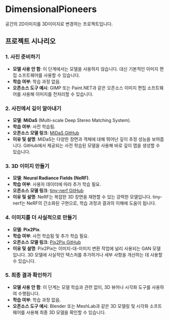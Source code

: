 # DimensionalPioneers
공간의 2D이미지를 3D이미지로 변경하는 프로젝트입니다.

## 프로젝트 시나리오

### 1. 사진 준비하기
- **모델 사용 안 함**: 이 단계에서는 모델을 사용하지 않습니다. 대신 기본적인 이미지 편집 소프트웨어를 사용할 수 있습니다.
- **학습 여부**: 학습 과정 없음.
- **오픈소스 도구 예시**: GIMP 또는 Paint.NET과 같은 오픈소스 이미지 편집 소프트웨어를 사용해 이미지를 전처리할 수 있습니다.

### 2. 사진에서 깊이 알아내기
- **모델**: **MiDaS** (Multi-scale Deep Stereo Matching System).
- **학습 여부**: 사전 학습됨.
- **오픈소스 모델 링크**: [MiDaS GitHub](https://github.com/intel-isl/MiDaS)
- **이유 및 설명**: MiDaS는 다양한 장면과 객체에 대해 뛰어난 깊이 추정 성능을 보여줍니다. GitHub에서 제공되는 사전 학습된 모델을 사용해 바로 깊이 맵을 생성할 수 있습니다.

### 3. 3D 이미지 만들기
- **모델**: **Neural Radiance Fields (NeRF)**.
- **학습 여부**: 사용자 데이터에 따라 추가 학습 필요.
- **오픈소스 모델 링크**: [tiny-nerf GitHub](https://github.com/bmild/nerf)
- **이유 및 설명**: NeRF는 복잡한 3D 장면을 재현할 수 있는 강력한 모델입니다. tiny-nerf는 NeRF의 간소화된 구현으로, 학습 과정과 결과의 이해에 도움이 됩니다.

### 4. 이미지를 더 사실적으로 만들기
- **모델**: **Pix2Pix**.
- **학습 여부**: 사전 학습됨 및 추가 학습 필요.
- **오픈소스 모델 링크**: [Pix2Pix GitHub](https://github.com/phillipi/pix2pix)
- **이유 및 설명**: Pix2Pix는 이미지-대-이미지 변환 작업에 널리 사용되는 GAN 모델입니다. 3D 모델에 사실적인 텍스처를 추가하거나 세부 사항을 개선하는 데 사용할 수 있습니다.

### 5. 최종 결과 확인하기
- **모델 사용 안 함**: 이 단계는 모델 학습과 관련 없이, 3D 뷰어나 시각화 도구를 사용하여 수행됩니다.
- **학습 여부**: 학습 과정 없음.
- **오픈소스 도구 예시**: Blender 또는 MeshLab과 같은 3D 모델링 및 시각화 소프트웨어를 사용해 최종 3D 모델을 확인할 수 있습니다.

